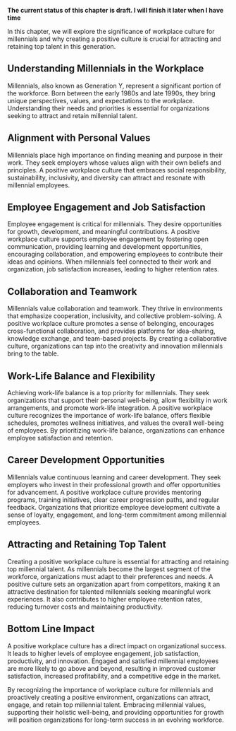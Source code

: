 **The current status of this chapter is draft. I will finish it later when I have time**

In this chapter, we will explore the significance of workplace culture for millennials and why creating a positive culture is crucial for attracting and retaining top talent in this generation.

Understanding Millennials in the Workplace
------------------------------------------

Millennials, also known as Generation Y, represent a significant portion of the workforce. Born between the early 1980s and late 1990s, they bring unique perspectives, values, and expectations to the workplace. Understanding their needs and priorities is essential for organizations seeking to attract and retain millennial talent.

Alignment with Personal Values
------------------------------

Millennials place high importance on finding meaning and purpose in their work. They seek employers whose values align with their own beliefs and principles. A positive workplace culture that embraces social responsibility, sustainability, inclusivity, and diversity can attract and resonate with millennial employees.

Employee Engagement and Job Satisfaction
----------------------------------------

Employee engagement is critical for millennials. They desire opportunities for growth, development, and meaningful contributions. A positive workplace culture supports employee engagement by fostering open communication, providing learning and development opportunities, encouraging collaboration, and empowering employees to contribute their ideas and opinions. When millennials feel connected to their work and organization, job satisfaction increases, leading to higher retention rates.

Collaboration and Teamwork
--------------------------

Millennials value collaboration and teamwork. They thrive in environments that emphasize cooperation, inclusivity, and collective problem-solving. A positive workplace culture promotes a sense of belonging, encourages cross-functional collaboration, and provides platforms for idea-sharing, knowledge exchange, and team-based projects. By creating a collaborative culture, organizations can tap into the creativity and innovation millennials bring to the table.

Work-Life Balance and Flexibility
---------------------------------

Achieving work-life balance is a top priority for millennials. They seek organizations that support their personal well-being, allow flexibility in work arrangements, and promote work-life integration. A positive workplace culture recognizes the importance of work-life balance, offers flexible schedules, promotes wellness initiatives, and values the overall well-being of employees. By prioritizing work-life balance, organizations can enhance employee satisfaction and retention.

Career Development Opportunities
--------------------------------

Millennials value continuous learning and career development. They seek employers who invest in their professional growth and offer opportunities for advancement. A positive workplace culture provides mentoring programs, training initiatives, clear career progression paths, and regular feedback. Organizations that prioritize employee development cultivate a sense of loyalty, engagement, and long-term commitment among millennial employees.

Attracting and Retaining Top Talent
-----------------------------------

Creating a positive workplace culture is essential for attracting and retaining top millennial talent. As millennials become the largest segment of the workforce, organizations must adapt to their preferences and needs. A positive culture sets an organization apart from competitors, making it an attractive destination for talented millennials seeking meaningful work experiences. It also contributes to higher employee retention rates, reducing turnover costs and maintaining productivity.

Bottom Line Impact
------------------

A positive workplace culture has a direct impact on organizational success. It leads to higher levels of employee engagement, job satisfaction, productivity, and innovation. Engaged and satisfied millennial employees are more likely to go above and beyond, resulting in improved customer satisfaction, increased profitability, and a competitive edge in the market.

By recognizing the importance of workplace culture for millennials and proactively creating a positive environment, organizations can attract, engage, and retain top millennial talent. Embracing millennial values, supporting their holistic well-being, and providing opportunities for growth will position organizations for long-term success in an evolving workforce.
